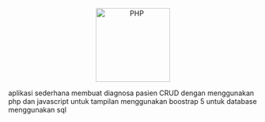 <div align="center">
    <a href="https://php.net">
        <img
            alt="PHP"
            src="https://www.php.net/images/logos/new-php-logo.svg"
            width="150">
    </a>
</div>

aplikasi sederhana membuat diagnosa pasien CRUD dengan menggunakan php dan javascript
untuk tampilan menggunakan boostrap 5
untuk database menggunakan sql
